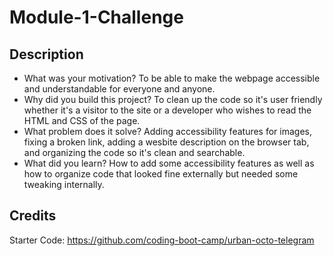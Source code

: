 # Module-1-Challenge

## Description

- What was your motivation?
  To be able to make the webpage accessible and understandable for everyone and anyone.
- Why did you build this project?
  To clean up the code so it's user friendly whether it's a visitor to the site or a developer who wishes to read the HTML and CSS of the page.
- What problem does it solve?
  Adding accessibility features for images, fixing a broken link, adding a wesbite description on the browser tab, and organizing the code so it's clean and searchable.
- What did you learn?
  How to add some accessibility features as well as how to organize code that looked fine externally but needed some tweaking internally.

## Credits

Starter Code: https://github.com/coding-boot-camp/urban-octo-telegram

